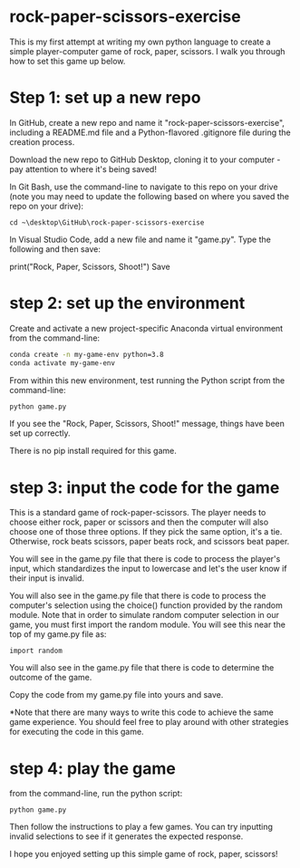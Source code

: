 # rock-paper-scissors-exercise
This is my first attempt at writing my own python language to create a simple player-computer game of rock, paper, scissors. I walk you through how to set this game up below.

# Step 1: set up a new repo
In GitHub, create a new repo and name it "rock-paper-scissors-exercise", including a README.md file and a Python-flavored .gitignore file during the creation process.

Download the new repo to GitHub Desktop, cloning it to your computer - pay attention to where it's being saved!

In Git Bash, use the command-line to navigate to this repo on your drive (note you may need to update the following based on where you saved the repo on your drive):

```
cd ~\desktop\GitHub\rock-paper-scissors-exercise
```

In Visual Studio Code, add a new file and name it "game.py". Type the following and then save:

print("Rock, Paper, Scissors, Shoot!")
Save


# step 2: set up the environment
Create and activate a new project-specific Anaconda virtual environment from the command-line:

```sh
conda create -n my-game-env python=3.8
conda activate my-game-env
```

From within this new environment, test running the Python script from the command-line:
```sh
python game.py
```

If you see the "Rock, Paper, Scissors, Shoot!" message, things have been set up correctly.

There is no pip install required for this game.


# step 3: input the code for the game
This is a standard game of rock-paper-scissors. The player needs to choose either rock, paper or scissors and then the computer will also choose one of those three options. If they pick the same option, it's a tie. Otherwise, rock beats scissors, paper beats rock, and scissors beat paper.

You will see in the game.py file that there is code to process the player's input, which standardizes the input to lowercase and let's the user know if their input is invalid.

You will also see in the game.py file that there is code to process the computer's selection using the choice() function provided by the random module. Note that in order to simulate random computer selection in our game, you must first import the random module. You will see this near the top of my game.py file as:

    import random


You will also see in the game.py file that there is code to determine the outcome of the game.

Copy the code from my game.py file into yours and save.

*Note that there are many ways to write this code to achieve the same game experience. You should feel free to play around with other strategies for executing the code in this game.


# step 4: play the game
from the command-line, run the python script:

```
python game.py
```

Then follow the instructions to play a few games. You can try inputting invalid selections to see if it generates the expected response.

I hope you enjoyed setting up this simple game of rock, paper, scissors!